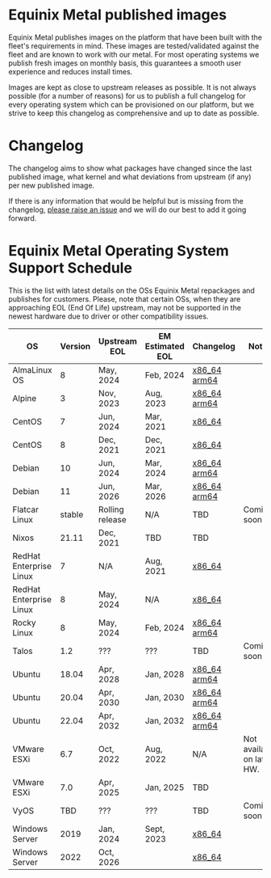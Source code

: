# Equinix Metal published images

Equinix Metal publishes images on the platform that have been built with the fleet's requirements in mind. These images are tested/validated against the fleet and are known to work with our metal. For most operating systems we publish fresh images on monthly basis, this guarantees a smooth user experience and reduces install times.

Images are kept as close to upstream releases as possible. It is not always possible (for a number of reasons) for us to publish a full changelog for every operating system which can be provisioned on our platform, but we strive to keep this changelog as comprehensive and up to date as possible.

# Changelog

The changelog aims to show what packages have changed since the last published image, what kernel and what deviations from upstream (if any) per new published image.

If there is any information that would be helpful but is missing from the changelog, [please raise an issue](https://github.com/equinixmetal-images/changelog/issues/new) and we will do our best to add it going forward.

# Equinix Metal Operating System Support Schedule

This is the list with latest details on the OSs Equinix Metal repackages and publishes for customers. Please, note that certain OSs, when they are approaching EOL (End Of Life) upstream, may not be supported in the newest hardware due to driver or other compatibility issues.

| OS                      | Version | Upstream EOL    | EM Estimated EOL |  Changelog                                                        | Notes                       |
| ---                     | ---     | ---             | ---              | ---                                                               | ---                         |
| AlmaLinux OS            | 8       | May, 2024       | Feb, 2024        | [x86_64](alma/x86_64/8.md) [arm64](alma/aarch64/8.md)             |                             |
| Alpine                  | 3       | Nov, 2023       | Aug, 2023        | [x86_64](alpine/x86_64/3.md) [arm64](alpine/aarch64/3.md)         |                             |
| CentOS                  | 7       | Jun, 2024       | Mar, 2021        | [x86_64](centos/x86_64/7.md)                                      |                             |
| CentOS                  | 8       | Dec, 2021       | Dec, 2021        | [x86_64](centos/x86_64/8.md)                                      |                             |
| Debian                  | 10      | Jun, 2024       | Mar, 2024        | [x86_64](debian/x86_64/10.md) [arm64](debian/aarch64/10.md)       |                             |
| Debian                  | 11      | Jun, 2026       | Mar, 2026        | [x86_64](debian/x86_64/11.md) [arm64](debian/aarch64/11.md)       |                             |
| Flatcar Linux           | stable  | Rolling release | N/A              | TBD                                                               | Coming soon                 |
| Nixos                   | 21.11   | Dec, 2021       | TBD              | TBD                                                               |                             |
| RedHat Enterprise Linux | 7       | N/A             | Aug, 2021        | [x86_64](rhel/x86_64/7.md)                                        |                             |
| RedHat Enterprise Linux | 8       | May, 2024       | N/A              | [x86_64](rhel/x86_64/8.md)                                        |                             |
| Rocky Linux             | 8       | May, 2024       | Feb, 2024        | [x86_64](rocky/x86_64/8.md) [arm64](rocky/aarch64/8.md)           |                             |
| Talos                   | 1.2     | ???             | ???              | TBD                                                               | Coming soon                 |
| Ubuntu                  | 18.04   | Apr, 2028       | Jan, 2028        | [x86_64](ubuntu/x86_64/18_04.md) [arm64](ubuntu/aarch64/18_04.md) |                             |
| Ubuntu                  | 20.04   | Apr, 2030       | Jan, 2030        | [x86_64](ubuntu/x86_64/20_04.md) [arm64](ubuntu/aarch64/20_04.md) |                             |
| Ubuntu                  | 22.04   | Apr, 2032       | Jan, 2032        | [x86_64](ubuntu/x86_64/22_04.md) [arm64](ubuntu/aarch64/22_04.md) |                             |
| VMware ESXi             | 6.7     | Oct, 2022       | Aug, 2022        | N/A                                                               | Not available on latest HW. |
| VMware ESXi             | 7.0     | Apr, 2025       | Jan, 2025        | TBD                                                               |                             |
| VyOS                    | TBD     | ???             | ???              | TBD                                                               | Coming soon                 |
| Windows Server          | 2019    | Jan, 2024       | Sept, 2023       | [x86_64](windows/x86_64/2019.md)                                  |                             |
| Windows Server          | 2022    | Oct, 2026       |                  | [x86_64](windows/x86_64/2022.md)                                  |                             |

